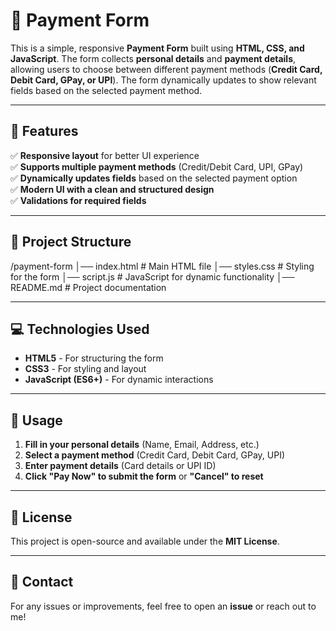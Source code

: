 # 📌 Payment Form

This is a simple, responsive **Payment Form** built using **HTML, CSS, and JavaScript**. The form collects **personal details** and **payment details**, allowing users to choose between different payment methods (**Credit Card, Debit Card, GPay, or UPI**). The form dynamically updates to show relevant fields based on the selected payment method.

---

## 🔹 Features
✅ **Responsive layout** for better UI experience  
✅ **Supports multiple payment methods** (Credit/Debit Card, UPI, GPay)  
✅ **Dynamically updates fields** based on the selected payment option  
✅ **Modern UI with a clean and structured design**  
✅ **Validations for required fields**  

---

## 📂 Project Structure
/payment-form
│── index.html     # Main HTML file
│── styles.css     # Styling for the form
│── script.js      # JavaScript for dynamic functionality
│── README.md      # Project documentation

---

## 💻 Technologies Used
- **HTML5** - For structuring the form  
- **CSS3** - For styling and layout  
- **JavaScript (ES6+)** - For dynamic interactions  

---

## 📌 Usage
1. **Fill in your personal details** (Name, Email, Address, etc.)  
2. **Select a payment method** (Credit Card, Debit Card, GPay, UPI)  
3. **Enter payment details** (Card details or UPI ID)  
4. **Click "Pay Now" to submit the form** or **"Cancel" to reset**  

---

## 📜 License
This project is open-source and available under the **MIT License**.

---

## 📧 Contact
For any issues or improvements, feel free to open an **issue** or reach out to me!
